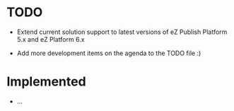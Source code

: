 TODO
====

* Extend current solution support to latest versions of eZ Publish Platform 5.x and eZ Platform 6.x

* Add more development items on the agenda to the TODO file :)


Implemented
====

* ...
